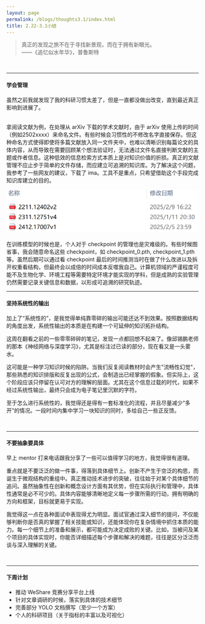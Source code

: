 ```yaml
---
layout: page
permalink: /blogs/thoughts3.1/index.html
title: 2.22-3.1小结
---
```


> 真正的发现之旅不在于寻找新景观，而在于拥有新眼光。  
> ——《追忆似水年华》，普鲁斯特

<br>

----

#### 学会管理

虽然之前我就发现了我的科研习惯太差了，但是一直都没做出改变，直到最近真正影响到进展了。

<br>拿阅读文献为例，在处理从 arXiv 下载的学术文献时，由于 arXiv 使用上传的时间（例如2502xxxx）来命名文件。有些时候会习惯性的不修改名字直接保存。但这种命名方式使得即使将多篇文献放入同一文件夹中，也难以清晰识别每篇论文的具体内容，从而导致在需要回顾某个想法验证时，无法通过文件名直接判断文献的主题或作者信息。这种低效的信息检索方式本质上是对知识价值的折损。真正的文献管理不应止步于简单的文件存储，而应建立可追溯的知识库。为了解决这个问题，我参考了一些网友的建议，下载了 ima。工具不是重点，只希望借助这个手段完成知识库建立的目的。
<center>
<img src="/blogs/3.1.assets/ff72a045eba02a4e8466e1f1b4b17c3.png">
</center>
<br>在训练模型的时候也是，个人对于 checkpoint 的管理也是灾难级的。有些时候图省事，我会随意命名这些 checkpoint，如 checkpoint_0.pth, checkpoint_1.pth 等。虽然后期可以通过看 checkpoint 最后的时间推测当时在做了什么改进以及拆开权重看结构，但最终会以成倍的时间成本反噬我自己。计算机领域的严谨程度可能不及生物化学、环境工程等需要特定环境才能实现的学科，但是成熟的实验管理仍然需要记录关键信息和数据，以形成可追溯的研究轨迹。

<br>

----

#### 坚持系统性的输出

加上了“系统性的”，是我觉得单纯靠零碎的输出可能还达不到效果。按照数据结构的角度出发，系统性输出的本质是在构建一个可延伸的知识拓扑结构。

这周在翻看之前的一些零零碎碎的笔记，发现一点都回想不起来了。像邱锡鹏老师的那本《神经网络与深度学习》，尤其是标注过已读的部分，现在看又是一头雾水。

这可能是一种学习知识时候的陷阱。当我们反复阅读教材时会产生"流畅性幻觉"，那些熟悉的知识排版和反复出现的公式，会制造出已经掌握的假象。但实际上，这个阶段应该只停留在认可对方的理解的层面。尤其在这个信息过载的时代，如果不经过系统性输出，最终只会成为电子笔记里沉默的字符。

至于怎么进行系统性的，我觉得还是得有一套标准化的流程，并且尽量减少“多开”的情况。一段时间内集中学习一块知识的同时，多给自己一些正反馈。

<br>

----

#### 不要抽象要具体

早上 mentor 打来电话跟我分享了一些可以值得学习的地方，我觉得很有道理。

重点就是不要泛泛的做一件事，得落到具体细节上。创新不产生于空泛的构思，而诞生于微观结构的重组中。真正推动技术进步的突破，往往始于对某个具体细节的追问。虽然抽象性在创新和概念设计方面有其优势，但在实际执行和管理中，具体性通常是必不可少的。具体内容能够清晰地定义每一步骤所需的行动，拥有明确的方向和框架，目标就更易于实现。

我觉得这一点在各种面试中表现得尤为明显。面试官通过深入细节的提问，不仅能够判断你是否真的掌握了相关技能或知识，还能体现你在复杂情境中抓住本质的能力。每一个细节上的准备和展示，都可能成为决定成败的关键。比如，当被问及某个项目的具体实现时，你能否详细描述每个步骤和解决的难题，往往是区分泛泛而谈与深入理解的关键。

<br>

---

#### 下周计划

- 推动 WeShare 竞赛分享平台上线
- 针对文章调研的时候，落实到具体的技术细节
- 完善部分 YOLO 文档撰写（至少一个方案）
- 个人的科研项目（关于指标的丰富以及可视化）

<br>

